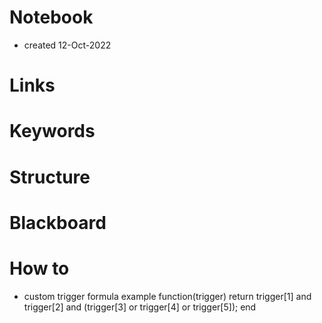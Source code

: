 # Notebook
- created 12-Oct-2022

# Links

# Keywords

# Structure

# Blackboard

# How to
- custom trigger formula example
    function(trigger)
        return trigger[1] and trigger[2] and (trigger[3] or trigger[4] or trigger[5]);
    end